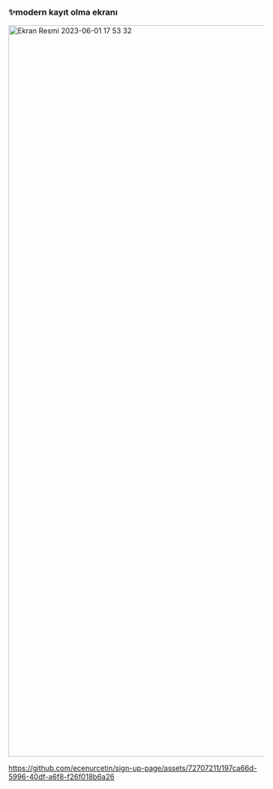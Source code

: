 ### ✨modern kayıt olma ekranı

<img width="1440" alt="Ekran Resmi 2023-06-01 17 53 32" src="https://github.com/ecenurcetin/sign-up-page/assets/72707211/7ea7886b-a3fc-4999-aa53-fa273bdeb4ed">


https://github.com/ecenurcetin/sign-up-page/assets/72707211/197ca66d-5996-40df-a6f8-f26f018b6a26



